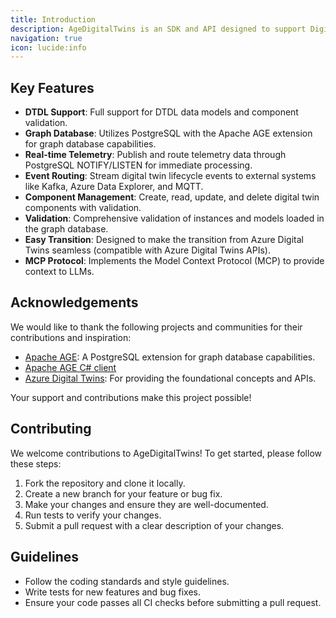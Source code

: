 ```yaml
---
title: Introduction
description: AgeDigitalTwins is an SDK and API designed to support Digital Twins applications running on PostgreSQL with the Apache AGE extension. It supports DTDL (Digital Twins Definition Language) data models, real-time telemetry, and event routing to external systems. The API and SDK are designed to make the transition from Azure Digital Twins easy.
navigation: true
icon: lucide:info
---
```


## Key Features

- **DTDL Support**: Full support for DTDL data models and component validation.
- **Graph Database**: Utilizes PostgreSQL with the Apache AGE extension for graph database capabilities.
- **Real-time Telemetry**: Publish and route telemetry data through PostgreSQL NOTIFY/LISTEN for immediate processing.
- **Event Routing**: Stream digital twin lifecycle events to external systems like Kafka, Azure Data Explorer, and MQTT.
- **Component Management**: Create, read, update, and delete digital twin components with validation.
- **Validation**: Comprehensive validation of instances and models loaded in the graph database.
- **Easy Transition**: Designed to make the transition from Azure Digital Twins seamless (compatible with Azure Digital Twins APIs).
- **MCP Protocol**: Implements the Model Context Protocol (MCP) to provide context to LLMs.

## Acknowledgements

We would like to thank the following projects and communities for their contributions and inspiration:

- [Apache AGE](https://age.apache.org/): A PostgreSQL extension for graph database capabilities.
- [Apache AGE C# client](https://github.com/Allison-E/pg-age)
- [Azure Digital Twins](https://azure.microsoft.com/en-us/services/digital-twins/): For providing the foundational concepts and APIs.

Your support and contributions make this project possible!

## Contributing

We welcome contributions to AgeDigitalTwins! To get started, please follow these steps:

1. Fork the repository and clone it locally.
2. Create a new branch for your feature or bug fix.
3. Make your changes and ensure they are well-documented.
4. Run tests to verify your changes.
5. Submit a pull request with a clear description of your changes.

## Guidelines

- Follow the coding standards and style guidelines.
- Write tests for new features and bug fixes.
- Ensure your code passes all CI checks before submitting a pull request.
